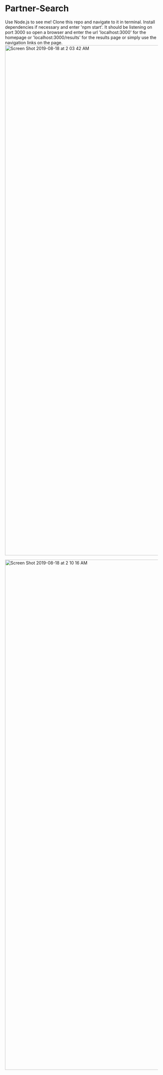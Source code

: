 # Partner-Search
Use Node.js to see me!  Clone this repo and navigate to it in terminal.  Install dependencies if necessary and enter 'npm start'.  It should be listening on port 3000 so open a browser and enter the url 'localhost:3000' for the homepage or 'localhost:3000/results' for the results page or simply use the navigation links on the page.
<img width="1679" alt="Screen Shot 2019-08-18 at 2 03 42 AM" src="https://user-images.githubusercontent.com/29391132/63222459-f13d7700-c15c-11e9-8b60-a615997600be.png">

<img width="1679" alt="Screen Shot 2019-08-18 at 2 10 16 AM" src="https://user-images.githubusercontent.com/29391132/63222490-71fc7300-c15d-11e9-98bc-3985545927c5.png">
